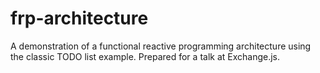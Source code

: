 # frp-architecture
A demonstration of a functional reactive programming architecture using the classic TODO list example. Prepared for a talk at Exchange.js.
